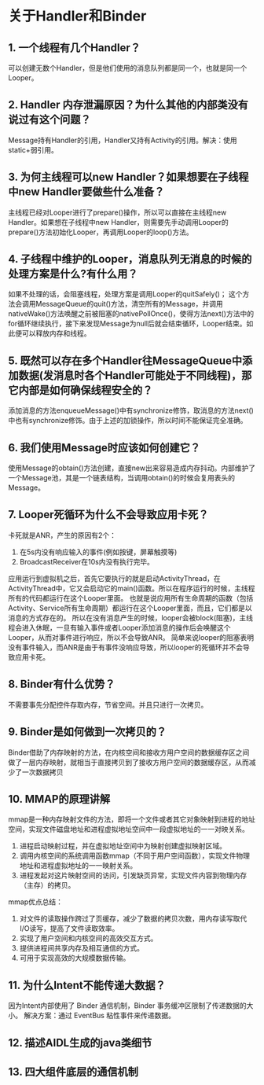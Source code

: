 # 关于Handler和Binder

## 1. 一个线程有几个Handler？

可以创建无数个Handler，但是他们使用的消息队列都是同一个，也就是同一个Looper。

## 2. Handler 内存泄漏原因？为什么其他的内部类没有说过有这个问题？

Message持有Handler的引用，Handler又持有Activity的引用。解决：使用static+弱引用。

## 3. 为何主线程可以new Handler？如果想要在子线程中new Handler要做些什么准备？

主线程已经对Looper进行了prepare()操作，所以可以直接在主线程new Handler。如果想在子线程中new Handler，则需要先手动调用Looper的prepare()方法初始化Looper，再调用Looper的loop()方法。

## 4. 子线程中维护的Looper，消息队列无消息的时候的处理方案是什么?有什么用？

如果不处理的话，会阻塞线程，处理方案是调用Looper的quitSafely()； 这个方法会调用MessageQueue的quit()方法，清空所有的Message，并调用nativeWake()方法唤醒之前被阻塞的nativePollOnce()，使得方法next()方法中的for循环继续执行，接下来发现Message为null后就会结束循环，Looper结束。如此便可以释放内存和线程。

## 5. 既然可以存在多个Handler往MessageQueue中添加数据(发消息时各个Handler可能处于不同线程)，那它内部是如何确保线程安全的？

添加消息的方法enqueueMessage()中有synchronize修饰，取消息的方法next()中也有synchronize修饰。由于上述的加锁操作，所以时间不能保证完全准确。

## 6. 我们使用Message时应该如何创建它？

使用Message的obtain()方法创建，直接new出来容易造成内存抖动。内部维护了一个Message池，其是一个链表结构，当调用obtain()的时候会复用表头的Message。

## 7. Looper死循环为什么不会导致应用卡死？

卡死就是ANR，产生的原因有2个：

1. 在5s内没有响应输入的事件(例如按键，屏幕触摸等)
2. BroadcastReceiver在10s内没有执行完毕。

应用运行到虚拟机之后，首先它要执行的就是启动ActivityThread，在ActivityThread中，它又会启动它的main()函数。所以在程序运行的时候，主线程所有的代码都运行在这个Looper里面。 也就是说应用所有生命周期的函数（包括Activity、Service所有生命周期）都运行在这个Looper里面，而且，它们都是以消息的方式存在的。 所以在没有消息产生的时候，looper会被block(阻塞)，主线程会进入休眠，一旦有输入事件或者Looper添加消息的操作后会唤醒这个Looper，从而对事件进行响应，所以不会导致ANR。 简单来说looper的阻塞表明没有事件输入，而ANR是由于有事件没响应导致，所以looper的死循环并不会导致应用卡死。

## 8. Binder有什么优势？

不需要事先分配控件存取内存，节省空间。并且只进行一次拷贝。

## 9. Binder是如何做到一次拷贝的？

Binder借助了内存映射的方法，在内核空间和接收方用户空间的数据缓存区之间做了一层内存映射，就相当于直接拷贝到了接收方用户空间的数据缓存区，从而减少了一次数据拷贝

## 10. MMAP的原理讲解

mmap是一种内存映射文件的方法，即将一个文件或者其它对象映射到进程的地址空间，实现文件磁盘地址和进程虚拟地址空间中一段虚拟地址的一一对映关系。

1. 进程启动映射过程，并在虚拟地址空间中为映射创建虚拟映射区域。
2. 调用内核空间的系统调用函数mmap（不同于用户空间函数），实现文件物理地址和进程虚拟地址的一一映射关系。
3. 进程发起对这片映射空间的访问，引发缺页异常，实现文件内容到物理内存（主存）的拷贝。

mmap优点总结：

1. 对文件的读取操作跨过了页缓存，减少了数据的拷贝次数，用内存读写取代I/O读写，提高了文件读取效率。
2. 实现了用户空间和内核空间的高效交互方式。
3. 提供进程间共享内存及相互通信的方式。
4. 可用于实现高效的大规模数据传输。

## 11. 为什么Intent不能传递大数据？

因为Intent内部使用了 Binder 通信机制，Binder 事务缓冲区限制了传递数据的大小。 解决方案：通过 EventBus 粘性事件来传递数据。

## 12. 描述AIDL生成的java类细节

## 13. 四大组件底层的通信机制
